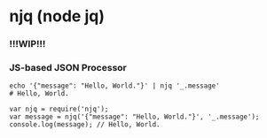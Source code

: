 njq (node jq)
======

### !!!WIP!!!
### JS-based JSON Processor

```
echo '{"message": "Hello, World."}' | njq '_.message'
# Hello, World.
```

```
var njq = require('njq');
var message = njq('{"message": "Hello, World."}', '_.message');
console.log(message); // Hello, World.
```
